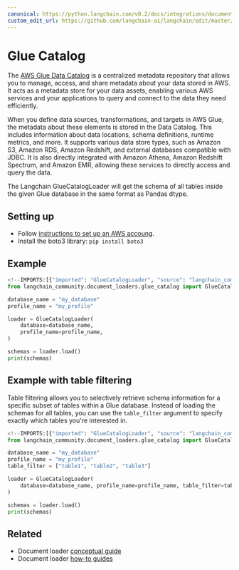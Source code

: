 ```yaml
---
canonical: https://python.langchain.com/v0.2/docs/integrations/document_loaders/glue_catalog/
custom_edit_url: https://github.com/langchain-ai/langchain/edit/master/docs/docs/integrations/document_loaders/glue_catalog.ipynb
---
```


# Glue Catalog

The [AWS Glue Data Catalog](https://docs.aws.amazon.com/en_en/glue/latest/dg/catalog-and-crawler.html) is a centralized metadata repository that allows you to manage, access, and share metadata about your data stored in AWS. It acts as a metadata store for your data assets, enabling various AWS services and your applications to query and connect to the data they need efficiently.

When you define data sources, transformations, and targets in AWS Glue, the metadata about these elements is stored in the Data Catalog. This includes information about data locations, schema definitions, runtime metrics, and more. It supports various data store types, such as Amazon S3, Amazon RDS, Amazon Redshift, and external databases compatible with JDBC. It is also directly integrated with Amazon Athena, Amazon Redshift Spectrum, and Amazon EMR, allowing these services to directly access and query the data.

The Langchain GlueCatalogLoader will get the schema of all tables inside the given Glue database in the same format as Pandas dtype.

## Setting up

- Follow [instructions to set up an AWS accoung](https://docs.aws.amazon.com/athena/latest/ug/setting-up.html).
- Install the boto3 library: `pip install boto3`

## Example

```python
<!--IMPORTS:[{"imported": "GlueCatalogLoader", "source": "langchain_community.document_loaders.glue_catalog", "docs": "https://api.python.langchain.com/en/latest/document_loaders/langchain_community.document_loaders.glue_catalog.GlueCatalogLoader.html", "title": "Glue Catalog"}]-->
from langchain_community.document_loaders.glue_catalog import GlueCatalogLoader
```

```python
database_name = "my_database"
profile_name = "my_profile"

loader = GlueCatalogLoader(
    database=database_name,
    profile_name=profile_name,
)

schemas = loader.load()
print(schemas)
```

## Example with table filtering

Table filtering allows you to selectively retrieve schema information for a specific subset of tables within a Glue database. Instead of loading the schemas for all tables, you can use the `table_filter` argument to specify exactly which tables you're interested in.

```python
<!--IMPORTS:[{"imported": "GlueCatalogLoader", "source": "langchain_community.document_loaders.glue_catalog", "docs": "https://api.python.langchain.com/en/latest/document_loaders/langchain_community.document_loaders.glue_catalog.GlueCatalogLoader.html", "title": "Glue Catalog"}]-->
from langchain_community.document_loaders.glue_catalog import GlueCatalogLoader
```

```python
database_name = "my_database"
profile_name = "my_profile"
table_filter = ["table1", "table2", "table3"]

loader = GlueCatalogLoader(
    database=database_name, profile_name=profile_name, table_filter=table_filter
)

schemas = loader.load()
print(schemas)
```

## Related

- Document loader [conceptual guide](/docs/concepts/#document-loaders)
- Document loader [how-to guides](/docs/how_to/#document-loaders)